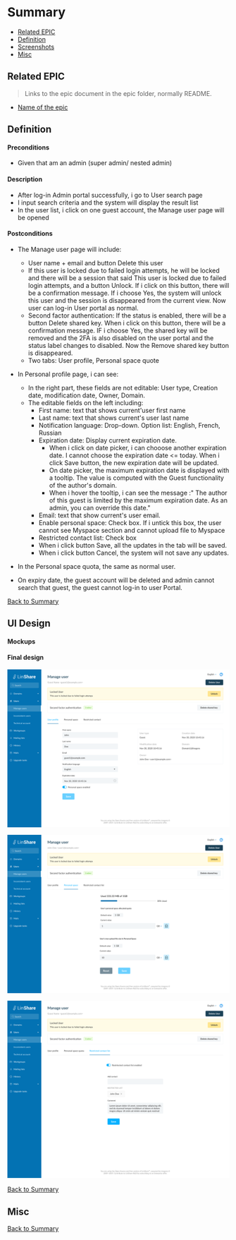 # Summary

* [Related EPIC](#related-epic)
* [Definition](#definition)
* [Screenshots](#screenshots)
* [Misc](#misc)

## Related EPIC

> Links to the epic document in the epic folder, normally README.

* [Name of the epic](./README.md)

## Definition

#### Preconditions

* Given that am an admin (super admin/ nested admin)

#### Description

* After log-in Admin portal successfully, i go to User search page
* I input search criteria and the system will display the result list
* In the user list, i click on one guest account, the Manage user page will be opened

#### Postconditions

* The Manage user page will include:
  * User name + email and button Delete this user
  * If this user is locked due to failed login attempts, he will be locked and there will be a session that said This user is locked due to failed login attempts, and a button Unlock. If i click on this button, there will be a confirmation message. If i choose Yes, the system will unlock this user and the session is disappeared from the current view. Now user can log-in User portal as normal. 
  * Second factor authentication: If the status is enabled, there will be a button Delete shared key. When i click on this button, there will be a confirmation message. IF i choose Yes, the shared key will be removed and the 2FA is also disabled on the user portal and the status label changes to disabled. Now the Remove shared key button is disappeared.
  * Two tabs: User profile, Personal space quote
* In Personal profile page, i can see:
  * In the right part, these fields are not editable: User type, Creation date, modification date, Owner, Domain.
  * The editable fields on the left including:
    * First name: text that shows current'user first name 
    * Last name: text that shows current's user last name 
    * Notification language: Drop-down. Option list: English, French, Russian
    * Expiration date: Display current expiration date. 
       * When i click on date picker, i can chooose another expiration date. I cannot choose the expiration date <= today. When i click Save button, the new expiration date will be updated.
       * On date picker, the maximum expiration date is displayed with a tooltip. The value is computed with the Guest functionality of the author's domain.
       * When i hover the tooltip, i can see the message :" The author of this guest is limited by the maximum expiration date. As an admin, you can override this date."
    * Email: text that show current's user email.
    * Enable personal space: Check box. If i untick this box, the user cannot see Myspace section and cannot upload file to Myspace
    * Restricted contact list: Check box 
    * When i click button Save, all the updates in the tab will be saved.
    * When i click button Cancel, the system will not save any updates.

*  In the Personal space quota, the same as normal user.
*  On expiry date, the guest account will be deleted and admin cannot search that guest, the guest cannot log-in to user Portal. 

[Back to Summary](#summary)

## UI Design

#### Mockups
#### Final design

![story15](./mockups/15.1.png)

![story15](./mockups/15.2.png)

![story15](./mockups/15.3.png)

[Back to Summary](#summary)
## Misc

[Back to Summary](#summary)
